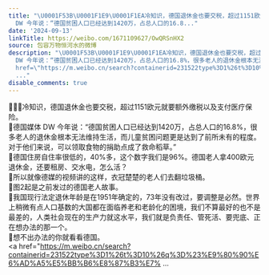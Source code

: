 ```yaml
---
title: "\U0001F53B\U0001F1E9\U0001F1EA冷知识，德国退休金也要交税，超过1151欧元就要额外缴税以及支付医疗保险。\U0001F53B德国媒体
  DW 今年说：“德国贫困人口已经达到1420万，占总人口的16.8..."
date: '2024-09-13'
linkTitle: https://weibo.com/1671109627/OwQRSnHX2
source: 包容万物恒河水的微博
description: "\U0001F53B\U0001F1E9\U0001F1EA冷知识，德国退休金也要交税，超过1151欧元就要额外缴税以及支付医疗保险。<br>\U0001F53B德国媒体
  DW 今年说：“德国贫困人口已经达到1420万，占总人口的16.8%，很多老人的退休金根本无法维持生活，而儿童贫困问题更是达到了前所未有的程度。对于他们来说，可以领取食物的捐助点成了救命稻草。”<br>\U0001F53B德国住房自住率很低的，40%多，这个数字我们是96%。德国老人拿400欧元退休金，还要租房、交水电，怎么活？<br>\U0001F53B所以就像德媒的视频讲的这样，衣冠楚楚的老人们去翻垃圾桶。<br>\U0001F53B图2起是之前发过的德国老人故事。<br>\U0001F53B我国现行法定退休年龄是在1951年确定的，73年没有改过，要调整是必然。世界上稍微有点人口基数的大国都在面临养老和老龄化的困境，我们不算最好的也不是最差的，人类社会现在的生产力就这水平，我们就是负责任、管死活、要兜底、正在想办法的那一个。<br>\U0001F53B想不出办法的你就看看德国。<br><a
  href=\"https://m.weibo.cn/search?containerid=231522type%3D1%26t%3D10%26q%3D%23%E9%80%90%E6%AD%A5%E5%BB%B6%E8%87%B3%E7%
  ..."
disable_comments: true
---
```

🔻🇩🇪冷知识，德国退休金也要交税，超过1151欧元就要额外缴税以及支付医疗保险。<br>🔻德国媒体 DW 今年说：“德国贫困人口已经达到1420万，占总人口的16.8%，很多老人的退休金根本无法维持生活，而儿童贫困问题更是达到了前所未有的程度。对于他们来说，可以领取食物的捐助点成了救命稻草。”<br>🔻德国住房自住率很低的，40%多，这个数字我们是96%。德国老人拿400欧元退休金，还要租房、交水电，怎么活？<br>🔻所以就像德媒的视频讲的这样，衣冠楚楚的老人们去翻垃圾桶。<br>🔻图2起是之前发过的德国老人故事。<br>🔻我国现行法定退休年龄是在1951年确定的，73年没有改过，要调整是必然。世界上稍微有点人口基数的大国都在面临养老和老龄化的困境，我们不算最好的也不是最差的，人类社会现在的生产力就这水平，我们就是负责任、管死活、要兜底、正在想办法的那一个。<br>🔻想不出办法的你就看看德国。<br><a href="https://m.weibo.cn/search?containerid=231522type%3D1%26t%3D10%26q%3D%23%E9%80%90%E6%AD%A5%E5%BB%B6%E8%87%B3%E7% ...
